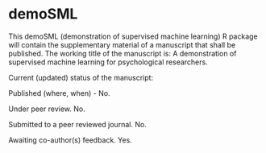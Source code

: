 # demoSML

This demoSML (demonstration of supervised machine learning) R package will contain the supplementary material of a manuscript that shall be published. The working title of the manuscript is: A demonstration of supervised machine learning for psychological researchers.

Current (updated) status of the manuscript:

Published (where, when) - No.

Under peer review. No.

Submitted to a peer reviewed journal. No.

Awaiting co-author(s) feedback. Yes.